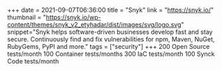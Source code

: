 +++
date = 2021-09-07T06:36:00
title = "Snyk"
link = "https://snyk.io/"
thumbnail = "https://snyk.io/wp-content/themes/snyk_v2_etyhadar/dist/images/svg/logo.svg"
snippet="Snyk helps software-driven businesses develop fast and stay secure. Continuously find and fix vulnerabilities for npm, Maven, NuGet, RubyGems, PyPI and more."
tags = ["security"]
+++
200 Open Source tests/month
100 Container tests/months
300 IaC tests/month
100 Synck Code tests/month

